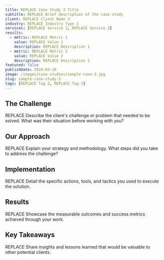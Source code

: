 ```yaml
---
title: REPLACE Case Study 3 Title
subtitle: REPLACE Brief description of the case study
client: REPLACE Client Name 3
industry: REPLACE Industry Type 3
services: [REPLACE Service 1, REPLACE Service 3]
results: 
  - metric: REPLACE Metric 1
    value: REPLACE Value 1
    description: REPLACE Description 1
  - metric: REPLACE Metric 2  
    value: REPLACE Value 2
    description: REPLACE Description 2
featured: false
publishDate: 2024-03-10
image: /images/case-studies/sample-case-3.jpg
slug: sample-case-study-3
tags: [REPLACE Tag 2, REPLACE Tag 3]
---
```


## The Challenge

REPLACE Describe the client's challenge or problem that needed to be solved. What was their situation before working with you?

## Our Approach

REPLACE Explain your strategy and methodology. What steps did you take to address the challenge?

## Implementation

REPLACE Detail the specific actions, tools, and tactics you used to execute the solution.

## Results

REPLACE Showcase the measurable outcomes and success metrics achieved through your work.

## Key Takeaways

REPLACE Share insights and lessons learned that would be valuable to other potential clients.
